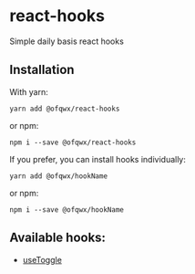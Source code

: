 # react-hooks
Simple daily basis react hooks

## Installation

With yarn:
```
yarn add @ofqwx/react-hooks
```
or npm:
```
npm i --save @ofqwx/react-hooks
```

If you prefer, you can install hooks individually:

```
yarn add @ofqwx/hookName
```
or npm:
```
npm i --save @ofqwx/hookName
```

## Available hooks:

- [useToggle](https://github.com/ofqwx/react-hooks/tree/master/hooks/toggle)